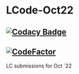 # LCode-Oct22

## [![Codacy Badge](https://app.codacy.com/project/badge/Grade/c5ca3891fa32440693076902236c2dd6)](https://www.codacy.com/gh/Sapt-pal/LCode-Oct22/dashboard)

## [![CodeFactor](https://www.codefactor.io/repository/github/sapt-pal/lcode-oct22/badge)](https://www.codefactor.io/repository/github/sapt-pal/lcode-oct22)

LC submissions for Oct `22
